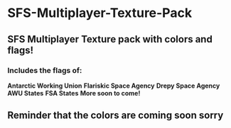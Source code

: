 # SFS-Multiplayer-Texture-Pack
## SFS Multiplayer Texture pack with colors and flags!
### Includes the flags of:
**Antarctic Working Union**
**Flariskic Space Agency**
**Drepy Space Agency**
**AWU States**
**FSA States**
**More soon to come!**

## Reminder that the colors are coming soon sorry
